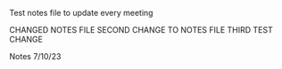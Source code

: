 Test notes file to update every meeting

CHANGED NOTES FILE
SECOND CHANGE TO NOTES FILE
THIRD TEST CHANGE


Notes 7/10/23
